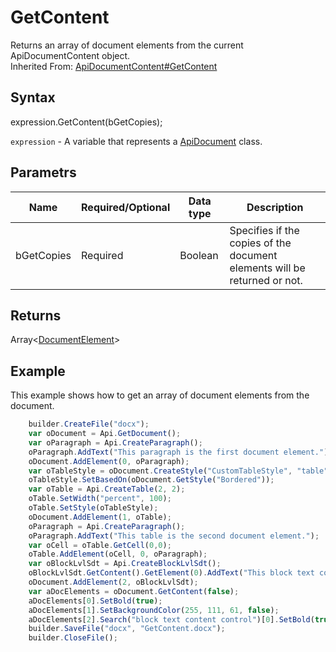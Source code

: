 # GetContent

Returns an array of document elements from the current ApiDocumentContent object.<br>Inherited From: [ApiDocumentContent#GetContent](../../ApiDocumentContent/Methods/GetContent.md)

## Syntax

expression.GetContent(bGetCopies);

`expression` - A variable that represents a [ApiDocument](../ApiDocument.md) class.

## Parametrs

| **Name** | **Required/Optional** | **Data type** | **Description** |
| ------------- | ------------- | ------------- | ------------- |
| bGetCopies | Required | Boolean | Specifies if the copies of the document elements will be returned or not. |

## Returns

Array<[DocumentElement](../../../Enumerations/DocumentElement.md)>

## Example

This example shows how to get an array of document elements from the document.

```javascript
	builder.CreateFile("docx");
	var oDocument = Api.GetDocument();
	var oParagraph = Api.CreateParagraph();
	oParagraph.AddText("This paragraph is the first document element.");
	oDocument.AddElement(0, oParagraph);
	var oTableStyle = oDocument.CreateStyle("CustomTableStyle", "table");
	oTableStyle.SetBasedOn(oDocument.GetStyle("Bordered"));
	var oTable = Api.CreateTable(2, 2);
	oTable.SetWidth("percent", 100);
	oTable.SetStyle(oTableStyle);
	oDocument.AddElement(1, oTable);
	oParagraph = Api.CreateParagraph();
	oParagraph.AddText("This table is the second document element.");
	var oCell = oTable.GetCell(0,0);
	oTable.AddElement(oCell, 0, oParagraph);
	var oBlockLvlSdt = Api.CreateBlockLvlSdt();
	oBlockLvlSdt.GetContent().GetElement(0).AddText("This block text content control is the third document element.");
	oDocument.AddElement(2, oBlockLvlSdt);
	var aDocElements = oDocument.GetContent(false);
	aDocElements[0].SetBold(true);
	aDocElements[1].SetBackgroundColor(255, 111, 61, false);
	aDocElements[2].Search("block text content control")[0].SetBold(true);
	builder.SaveFile("docx", "GetContent.docx");
	builder.CloseFile();
```